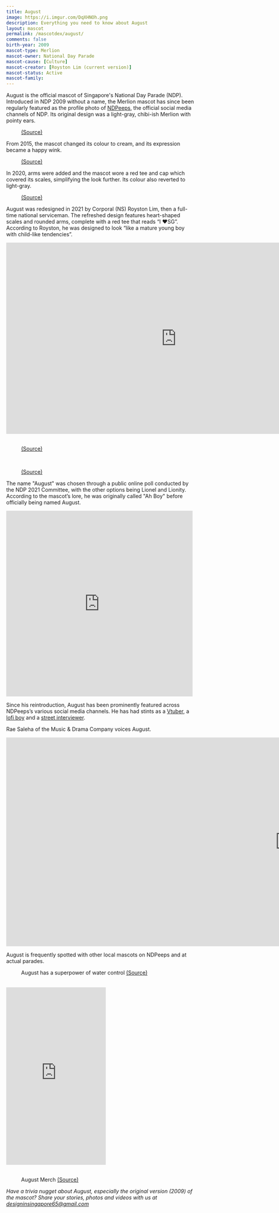 ```yaml
---
title: August
image: https://i.imgur.com/DqXHNOh.png
description: Everything you need to know about August
layout: mascot
permalink: /mascotdex/august/
comments: false
birth-year: 2009
mascot-type: Merlion
mascot-owner: National Day Parade
mascot-cause: [Culture]
mascot-creator: [Royston Lim (current version)]
mascot-status: Active
mascot-family: 
---
```


August is the official mascot of Singapore's National Day Parade (NDP). Introduced in NDP 2009 without a name, the Merlion mascot has since been regularly featured as the profile photo of <a href="https://www.facebook.com/NDPeeps/" target="_blank">NDPeeps</a>, the official social media channels of NDP. Its original design was a light-gray, chibi-ish Merlion with pointy ears. 

<figure>
<img src="https://i.imgur.com/obAhA3e.png" alt="">
<figcaption><a href="https://www.youtube.com/watch?v=uzdJcKY41uY" target="_blank">(Source)</a></figcaption>
</figure>

From 2015, the mascot changed its colour to cream, and its expression became a happy wink.

<figure>
<img src="https://i.imgur.com/qAaabMf.jpg" alt="">
<figcaption><a href="https://www.facebook.com/photo/?fbid=10153166585818529&set=a.360064488809554 " target="_blank">(Source)</a></figcaption>
</figure>

In 2020, arms were added and the mascot wore a red tee and cap which covered its scales, simplifying the look further. Its colour also reverted to light-gray.

<figure>
<img src="https://i.imgur.com/2YvXOsF.jpg" alt="">
<figcaption><a href=" https://www.facebook.com/photo/?fbid=10158934040433529&set=a.360064488809554" target="_blank">(Source)</a></figcaption>
</figure>

August was redesigned in 2021 by Corporal (NS) Royston Lim, then a full-time national serviceman. The refreshed design features heart-shaped scales and rounded arms, complete with a red tee that reads “I ❤️SG”. According to Royston, he was designed to look “like a mature young boy with child-like tendencies”. 

<div class="video-responsive"><iframe width="912" height="513" src="https://www.youtube.com/embed/uzdJcKY41uY" title="Four things about August the Merlion you need to know | NDP 2022" frameborder="0" allow="accelerometer; autoplay; clipboard-write; encrypted-media; gyroscope; picture-in-picture; web-share" referrerpolicy="strict-origin-when-cross-origin" allowfullscreen></iframe></div>

<br>
<figure>
<img src="https://i.imgur.com/ha3YH4L.jpg" alt="">
<figcaption><a href=" https://www.facebook.com/NDPeeps/posts/pfbid02X3wxz9x71gjLmGS3Z5Ygjs5dRheDoqcp6npcXpMwK9dibVq7YFi3KnZQWoLJzyPWl" target="_blank">(Source)</a></figcaption>
</figure>

<br>

<figure>
<img src="https://i.imgur.com/7Fpn8uM.jpg" alt="">
<figcaption><a href=" https://docs.google.com/forms/d/e/1FAIpQLSeLeGTUcLnA1cVmBg4N0UpanlJ8KV5Bl2AgsdxhUvU3KChZvg/viewform" target="_blank">(Source)</a></figcaption>
</figure>

The name "August" was chosen through a public online poll conducted by the NDP 2021 Committee, with the other options being Lionel and Lionity. According to the mascot’s lore, he was originally called "Ah Boy" before officially being named August.

<iframe src="https://www.facebook.com/plugins/post.php?href=https%3A%2F%2Fwww.facebook.com%2FNDPeeps%2Fposts%2Fpfbid02cwAC2TK6oDBuRKZY1ko2m9qjYicmj6jPCkj2qYa7LPNCQz1nSc5Lwmm42dqP9zG9l&show_text=false&width=500" width="500" height="498" style="border:none;overflow:hidden" scrolling="no" frameborder="0" allowfullscreen="true" allow="autoplay; clipboard-write; encrypted-media; picture-in-picture; web-share"></iframe>

Since his reintroduction, August has been prominently featured across NDPeeps’s various social media channels. He has had stints as a <a href="https://www.youtube.com/watch?v=Uzbr8HMMCFg" target="_blank">Vtuber</a>, a <a href="https://www.youtube.com/watch?v=8AwUa6zEK5k" target="_blank">lofi boy</a> and a <a href="https://www.youtube.com/watch?v=ecGZX8FIiIE" target="_blank">street interviewer</a>.
 
Rae Saleha of the Music & Drama Company voices August.

<div class="video-responsive"><iframe width="1524" height="560" src="https://www.youtube.com/embed/tkbRV45KIFc" title="A Date with August" frameborder="0" allow="accelerometer; autoplay; clipboard-write; encrypted-media; gyroscope; picture-in-picture; web-share" referrerpolicy="strict-origin-when-cross-origin" allowfullscreen></iframe> </div>


August is frequently spotted with other local mascots on NDPeeps and at actual parades. 

<figure>
<img src="https://i.imgur.com/zkdtSyv.png" alt="">
<figcaption>August has a superpower of water control <a href=" https://www.bykido.com/blogs/guides-and-reviews-singapore/introducing-our-ndp2021-mascot-august" target="_blank">(Source)</a></figcaption>
</figure>

<br>

<div class="video-responsive"><iframe src="https://www.facebook.com/plugins/video.php?height=476&href=https%3A%2F%2Fwww.facebook.com%2Ftodayonline%2Fvideos%2F1508428063367733%2F&show_text=false&width=267&t=0" width="267" height="476" style="border:none;overflow:hidden" scrolling="no" frameborder="0" allowfullscreen="true" allow="autoplay; clipboard-write; encrypted-media; picture-in-picture; web-share" allowFullScreen="true"></iframe> </div>

<br>

<figure>
<img src="https://i.imgur.com/73Ct0xr.jpg" alt="">
<figcaption>August Merch <a href="https://www.carousell.sg/p/august-ndp-mascot-1251039964/" target="_blank">(Source)</a></figcaption>
</figure>

<i>Have a trivia nugget about August, especially the original version (2009) of the mascot? Share your stories, photos and videos with us at designinsingapore65@gmail.com </i>

